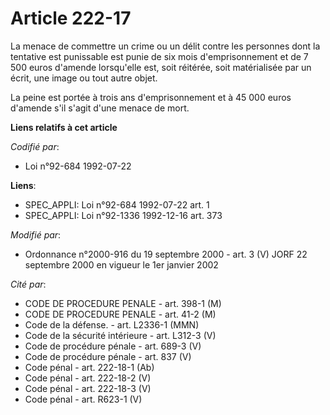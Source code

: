 # Article 222-17

La menace de commettre un crime ou un délit contre les personnes dont la tentative est punissable est punie de six mois
d'emprisonnement et de 7 500 euros d'amende lorsqu'elle est, soit réitérée, soit matérialisée par un écrit, une image ou tout
autre objet.

La peine est portée à trois ans d'emprisonnement et à 45 000 euros d'amende s'il s'agit d'une menace de mort.

**Liens relatifs à cet article**

_Codifié par_:

  - Loi n°92-684 1992-07-22

**Liens**:

  - SPEC_APPLI: Loi n°92-684 1992-07-22 art. 1
  - SPEC_APPLI: Loi n°92-1336 1992-12-16 art. 373

_Modifié par_:

  - Ordonnance n°2000-916 du 19 septembre 2000 - art. 3 (V) JORF 22 septembre 2000 en vigueur le 1er janvier 2002

_Cité par_:

  - CODE DE PROCEDURE PENALE - art. 398-1 (M)
  - CODE DE PROCEDURE PENALE - art. 41-2 (M)
  - Code de la défense. - art. L2336-1 (MMN)
  - Code de la sécurité intérieure - art. L312-3 (V)
  - Code de procédure pénale - art. 689-3 (V)
  - Code de procédure pénale - art. 837 (V)
  - Code pénal - art. 222-18-1 (Ab)
  - Code pénal - art. 222-18-2 (V)
  - Code pénal - art. 222-18-3 (V)
  - Code pénal - art. R623-1 (V)
